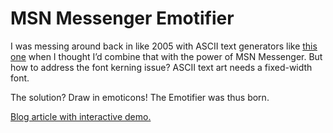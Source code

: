 # MSN Messenger Emotifier

I was messing around back in like 2005 with ASCII text generators like [this one](http://www.javascriptkit.com/script/script2/asciitext.shtml) when I thought I’d combine that with the power of MSN Messenger. But how to address the font kerning issue? ASCII text art needs a fixed-width font.

The solution? Draw in emoticons! The Emotifier was thus born.

[Blog article with interactive demo.](http://www.paraesthesia.com/archive/2005/05/19/emotifier-msn-messenger-emoticon-text.aspx/)
